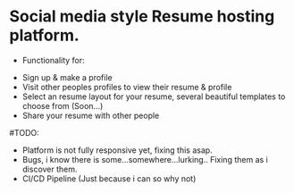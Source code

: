 # Social media style Resume hosting platform. 

* Functionality for: 
- Sign up & make a profile 
- Visit other peoples profiles to view their resume & profile
- Select an resume layout for your resume, several beautiful templates to choose from (Soon...)
- Share your resume with other people

#TODO: 
- Platform is not fully responsive yet, fixing this asap. 
- Bugs, i know there is some...somewhere...lurking.. Fixing them as i discover them.
- CI/CD Pipeline (Just because i can so why not)
